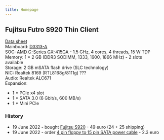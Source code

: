 ```yaml
---
title: Homepage
---
```


## Fujitsu Futro S920 Thin Client
[Data sheet](/assets/fujitsu-s920-datasheet.pdf)  
Mainboard: [D3313-A](/assets/Manual_D3313.pdf)  
SOC: [AMD G-Series GX-415GA](https://www.amd.com/en/products/embedded-g-series-2nd-gen) - 1.5 GHz, 4 cores, 4 threads, 15 W TDP  
Memory: 1 * 2 GB (DDR3 SODIMM, 1333, 1600, 1866 MHz) - 2 slots available  
Storage: 2 GB mSATA flash drive (SLC technology)  
NIC: Realtek 8169 (RTL8168g/8111g) ???  
Audio: Realtek ALC671  
Expansion:
- 1 * PCIe x4 slot
- 1 * SATA 3.0 (6 Gbit/s, 600 MB/s)
- 1 * Mini PCIe

### History
- 19 June 2022 - bought [Fujitsu S920](https://www.ebay.com/itm/115139758982) - 49 euro (24 + 25 shipping)
- 19 June 2022 - order [4 pin floppy to 15 pin SATA power cable](https://www.aliexpress.com/item/32961740593.html) - 2.3 euro